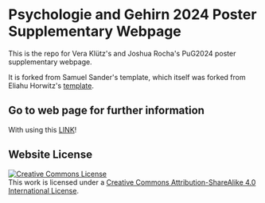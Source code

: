# Psychologie and Gehirn 2024 Poster Supplementary Webpage
This is the repo for Vera Klütz's and Joshua Rocha's PuG2024 poster supplementary webpage.

It is forked from Samuel Sander's template, which itself was forked from Eliahu Horwitz's [template](https://github.com/eliahuhorwitz/Academic-project-page-template).

## Go to web page for further information
With using this [LINK](https:///veraKl.github.io/PuG24_EmoReact/)! 

## Website License
<a rel="license" href="http://creativecommons.org/licenses/by-sa/4.0/"><img alt="Creative Commons License" style="border-width:0" src="https://i.creativecommons.org/l/by-sa/4.0/88x31.png" /></a><br />This work is licensed under a <a rel="license" href="http://creativecommons.org/licenses/by-sa/4.0/">Creative Commons Attribution-ShareAlike 4.0 International License</a>.
